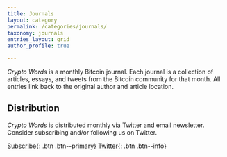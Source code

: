 ```yaml
---
title: Journals
layout: category
permalink: /categories/journals/
taxonomy: journals
entries_layout: grid
author_profile: true

---
```


_Crypto Words_ is a monthly Bitcoin journal. Each journal is a collection of articles, essays, and tweets from the Bitcoin community for that month. All entries link back to the original author and article location.
## Distribution
*Crypto Words* is distributed monthly via Twitter and email newsletter. Consider subscribing and/or following us on Twitter.

[Subscribe](https://mailchi.mp/2731ce628dba/cryptowordsnewsletter){: .btn .btn--primary}
[<i class="fab fa-twitter"></i> Twitter](https://twitter.com/_cryptowords){: .btn .btn--info}